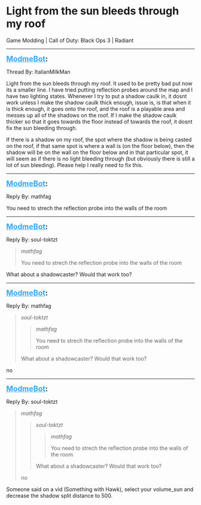 # Light from the sun bleeds through my roof
Game Modding | Call of Duty: Black Ops 3 | Radiant

---
<strong style="font-size: 1.4em;"><span style="text-decoration: underline;text-decoration-color: #34a7f9;"><span style="color:#34a7f9;">ModmeBot</span></span>:</strong>

<p>Thread By: ItalianMilkMan<br /><p style="text-align:left;">Light from the sun bleeds through my roof. It used to be pretty bad put now its a smaller line. I have tried putting reflection probes around the map and I have two lighting states. Whenever I try to put a shadow caulk in, it dosnt work unless I make the shadow caulk thick enough, issue is, is that when it is thick enough, it goes onto the roof, and the roof is a playable area and messes up all of the shadows on the roof. If I make the shadow caulk thicker so that it goes towards the floor instead of towards the roof, it dosnt fix the sun bleeding through.<p style="text-align:left;"></p><p style="text-align:left;"></p>If there is a shadow on my roof, the spot where the shadow is being casted on the roof, if that same spot is where a wall is (on the floor below), then the shadow will be on the wall on the floor below and in that particular spot, it will seem as if there is no light bleeding through (but obviously there is still a lot of sun bleeding). Please help I really need to fix this.</p></p>

---
<strong style="font-size: 1.4em;"><span style="text-decoration: underline;text-decoration-color: #34a7f9;"><span style="color:#34a7f9;">ModmeBot</span></span>:</strong>

<p>Reply By: mathfag<br /><p style="text-align:left;">You need to strech the reflection probe into the walls of the room </p></p>

---
<strong style="font-size: 1.4em;"><span style="text-decoration: underline;text-decoration-color: #34a7f9;"><span style="color:#34a7f9;">ModmeBot</span></span>:</strong>

<p>Reply By: soul-toktzt<br /><blockquote><em>mathfag</em><p style="text-align:left;">You need to strech the reflection probe into the walls of the room </p></blockquote><p style="text-align:left;">What about a shadowcaster? Would that work too?</p></p>

---
<strong style="font-size: 1.4em;"><span style="text-decoration: underline;text-decoration-color: #34a7f9;"><span style="color:#34a7f9;">ModmeBot</span></span>:</strong>

<p>Reply By: mathfag<br /><blockquote><em>soul-toktzt</em><blockquote><em>mathfag</em><p style="text-align:left;">You need to strech the reflection probe into the walls of the room </p></blockquote><p style="text-align:left;">What about a shadowcaster? Would that work too?</p></blockquote><p style="text-align:left;">no</p></p>

---
<strong style="font-size: 1.4em;"><span style="text-decoration: underline;text-decoration-color: #34a7f9;"><span style="color:#34a7f9;">ModmeBot</span></span>:</strong>

<p>Reply By: soul-toktzt<br /><blockquote><em>mathfag</em><blockquote><em>soul-toktzt</em><blockquote><em>mathfag</em><p style="text-align:left;">You need to strech the reflection probe into the walls of the room </p></blockquote><p style="text-align:left;">What about a shadowcaster? Would that work too?</p></blockquote><p style="text-align:left;">no</p></blockquote><p style="text-align:left;">Someone said on a vid (Something with Hawk), select your volume_sun and decrease the shadow split distance to 500.</p></p>
